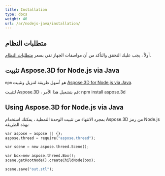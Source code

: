 ```yaml
---
title: Installation
type: docs
weight: 40
url: /ar/nodejs-java/installation/
---
```

##  **متطلبات النظام**

أولاً ، يجب عليك التحقق والتأكد من أن مواصفات الجهاز تفي بسعر [متطلبات النظام](/3d/ar/nodejs-java/system-requirements/).

##  **تثبيت Aspose.3D for Node.js via Java**
`npm` هو أسهل طريقة لتنزيل وتثبيت [Aspose.3D for Node.js via Java](https://www.npmjs.com/package/aspose.3d).

لتثبيت Aspose.3D ، قم بتشغيل هذا الأمر: npm install aspose.3d

##  **Using Aspose.3D for Node.js via Java**

بمجرد الانتهاء من تثبيت الوحدة النمطية ، يمكنك استخدام Aspose.3D من رمز Node.js بهذه الطريقة:

```py
var aspose = aspose || {};
aspose.threed = require("aspose.threed");

var scene = new aspose.threed.Scene();

var box=new aspose.threed.Box();
scene.getRootNode().createChildNode(box);

scene.save("out.stl");
```

